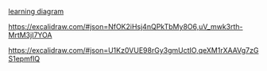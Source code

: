 [learning diagram](https://excalidraw.com/#json=TRaPuTTKPZmj7pphUgR6O,xeLPxL6Q7TtFBpB_CUmjfg)


https://excalidraw.com/#json=NfOK2iHsj4nQPkTbMy8O6,uV_mwk3rth-MrtM3jI7YOA


https://excalidraw.com/#json=U1Kz0VUE98rGy3gmUctIO,qeXM1rXAAVg7zGS1epmfIQ